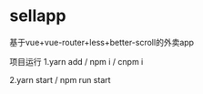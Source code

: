 # sellapp
基于vue+vue-router+less+better-scroll的外卖app

项目运行
1.yarn add / npm i / cnpm i

2.yarn start / npm run start
